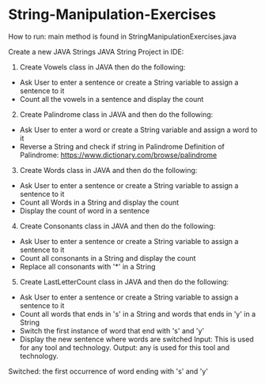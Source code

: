 # String-Manipulation-Exercises

How to run:
main method is found in StringManipulationExercises.java 


Create a new JAVA Strings JAVA String Project in IDE:

1. Create Vowels class in JAVA then do the following:
- Ask User to enter a sentence or create a String variable to assign a sentence to it
- Count all the vowels in a sentence and display the count

2. Create Palindrome class in JAVA and then do the following:
- Ask User to enter a word or create a String variable and assign a word to it
- Reverse a String and check if string in Palindrome
Definition of Palindrome: https://www.dictionary.com/browse/palindrome

3. Create Words class in JAVA and then do the following:
- Ask User to enter a sentence or create a String variable to assign a sentence to it
- Count all Words in a String and display the count
- Display the count of word in a sentence

4. Create Consonants class in JAVA and then do the following:
- Ask User to enter a sentence or create a String variable to assign a sentence to it
- Count all consonants in a String and display the count
- Replace all consonants with '*' in a String

5. Create LastLetterCount class in JAVA and then do the following:
- Ask User to enter a sentence or create a String variable to assign a sentence to it
- Count all words that ends in 's' in a String and words that ends in 'y' in a String
- Switch the first instance of word that end with 's' and 'y'
- Display the new sentence where words are switched
Input:
This is used for any tool and technology.
Output:
any is used for this tool and technology.

Switched: the first occurrence of word ending with 's' and 'y'
